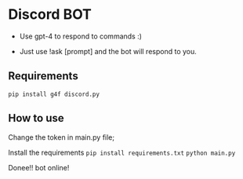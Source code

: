 # Discord BOT

- Use gpt-4 to respond to commands :)

- Just use !ask [prompt] and the bot will respond to you.

## Requirements

```pip install g4f discord.py```

## How to use
Change the token in main.py file;

Install the requirements
```pip install requirements.txt```
```python main.py```

Donee!! bot online!
